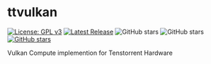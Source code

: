 # ttvulkan
[![License: GPL v3](https://img.shields.io/badge/License-GPLv3-blue.svg)](https://www.gnu.org/licenses/gpl-3.0)
[![Latest Release](https://img.shields.io/github/v/release/ravi688/ttvulkan?label=latest&logo=github)](https://github.com/ravi688/BuildMaster/releases/latest)
![GitHub stars](https://img.shields.io/github/stars/ravi688/ttvulkan?style=social)
![GitHub stars](https://img.shields.io/github/forks/ravi688/ttvulkan?style=social)
[![GitHub stars](https://img.shields.io/github/issues/ravi688/ttvulkan?style=social)](https://github.com/ravi688/BuildMaster/issues)

Vulkan Compute implemention for Tenstorrent Hardware
